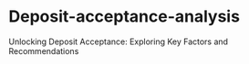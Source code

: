 # Deposit-acceptance-analysis
Unlocking Deposit Acceptance: Exploring Key Factors and Recommendations
